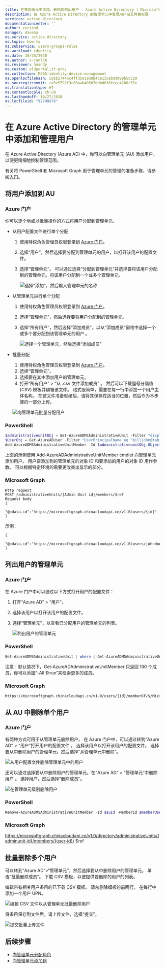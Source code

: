 ```yaml
---
title: 在管理单元中添加、删除和列出用户 - Azure Active Directory | Microsoft Docs
description: 在 Azure Active Directory 的管理单元中管理用户及其角色权限
services: active-directory
documentationcenter: ''
author: curtand
manager: daveba
ms.service: active-directory
ms.topic: how-to
ms.subservice: users-groups-roles
ms.workload: identity
ms.date: 10/26/2020
ms.author: v-junlch
ms.reviewer: anandy
ms.custom: oldportal;it-pro;
ms.collection: M365-identity-device-management
ms.openlocfilehash: 56bb27445c4ff35039d8b4ce135eb03099b5d329
ms.sourcegitcommit: ca5e5792f3c60aab406b7ddbd6f6fccc4280c57e
ms.translationtype: HT
ms.contentlocale: zh-CN
ms.lasthandoff: 10/27/2020
ms.locfileid: "92749878"
---
```

# <a name="add-and-manage-users-in-an-administrative-unit-in-azure-active-directory"></a>在 Azure Active Directory 的管理单元中添加和管理用户

在 Azure Active Directory (Azure AD) 中，你可以向管理单元 (AU) 添加用户，以便更精细地控制管理范围。

有关将 PowerShell 和 Microsoft Graph 用于管理单元的管理的准备步骤，请参阅[入门](roles-admin-units-manage.md#get-started)。

## <a name="add-users-to-an-au"></a>将用户添加到 AU

### <a name="azure-portal"></a>Azure 门户

你可以逐个地或以批量操作的方式将用户分配到管理单元。

- 从用户配置文件进行单个分配

   1. 使用特权角色管理员权限登录到 [Azure 门户](https://portal.azure.cn)。
   1. 选择“用户”，然后选择要分配到管理单元的用户，以打开该用户的配置文件。
   1. 选择“管理单元”。 可以通过选择“分配到管理单元”并选择要将该用户分配到的管理单元，将该用户分配到一个或多个管理单元。

       ![选择“添加”，然后输入管理单元的名称](./media/roles-admin-units-add-manage-users/assign-users-individually.png)

- 从管理单元进行单个分配

   1. 使用特权角色管理员权限登录到 [Azure 门户](https://portal.azure.cn)。
   1. 选择“管理单元”，然后选择要将用户分配到的管理单元。
   1. 选择“所有用户”，然后选择“添加成员”，以从“添加成员”窗格中选择一个或多个要分配到该管理单元的用户  。

        ![选择一个管理单元，然后选择“添加成员”](./media/roles-admin-units-add-manage-users/assign-to-admin-unit.png)

- 批量分配

   1. 使用特权角色管理员权限登录到 [Azure 门户](https://portal.azure.cn)。
   1. 选择“管理单元”。
   1. 选择要在其中添加用户的管理单元。
   1. 打开“所有用户” > “从 .csv 文件添加成员” 。 然后可以下载逗号分隔值 (CSV) 模板并编辑该文件。 格式很简单，需要在每一行中添加一个用户主体名称。 在该文件准备就绪后，请将其保存在适当的位置，然后作为本步骤的一部分上传。

    ![向管理单元批量分配用户](./media/roles-admin-units-add-manage-users/bulk-assign-to-admin-unit.png)

### <a name="powershell"></a>PowerShell

```powershell
$administrativeunitObj = Get-AzureADMSAdministrativeUnit -Filter "displayname eq 'Test administrative unit 2'"
$UserObj = Get-AzureADUser -Filter "UserPrincipalName eq 'billjohn@fabidentity.partner.onmschina.cn'"
Add-AzureADMSAdministrativeUnitMember -Id $administrativeunitObj.ObjectId -RefObjectId $UserObj.ObjectId
```

上面的示例使用 Add-AzureADAdministrativeUnitMember cmdlet 向管理单元添加用户。 用户要添加到的管理单元的对象 ID 和要添加的用户的对象 ID 用作参数。 可以根据特定环境的需要更改突出显示的部分。

### <a name="microsoft-graph"></a>Microsoft Graph

```http
Http request
POST /administrativeUnits/{Admin Unit id}/members/$ref
Request body
{
  "@odata.id":"https://microsoftgraph.chinacloudapi.cn/v1.0/users/{id}"
}
```

示例：

```http
{
  "@odata.id":"https://microsoftgraph.chinacloudapi.cn/v1.0/users/johndoe@fabidentity.com"
}
```

## <a name="list-administrative-units-for-a-user"></a>列出用户的管理单元

### <a name="azure-portal"></a>Azure 门户

在 Azure 门户中可以通过以下方式打开用户的配置文件：

1. 打开“Azure AD” > “用户”。

1. 选择该用户以打开该用户的配置文件。

1. 选择“管理单元”，以查看已分配用户的管理单元的列表。

   ![列出用户的管理单元](./media/roles-admin-units-add-manage-users/list-user-admin-units.png)

### <a name="powershell"></a>PowerShell

```powershell
Get-AzureADMSAdministrativeUnit | where { Get-AzureADMSAdministrativeUnitMember -Id $_.ObjectId | where {$_.RefObjectId -eq $userObjId} }
```
注意：默认情况下，Get-AzureADAdministrativeUnitMember 只返回 100 个成员，你可以添加“-All $true”来检索更多的成员。

### <a name="microsoft-graph"></a>Microsoft Graph

```http
https://microsoftgraph.chinacloudapi.cn/v1.0/users/{id}/memberOf/$/Microsoft.Graph.AdministrativeUnit
```

## <a name="remove-a-single-user-from-an-au"></a>从 AU 中删除单个用户

### <a name="azure-portal"></a>Azure 门户

有两种方式可用于从管理单元删除用户。 在 Azure 门户中，可以通过转到“Azure AD” > “用户”打开用户的配置文件 。 选择该用户以打开该用户的配置文件。 选择要从中删除用户的管理单元，然后选择“从管理单元中删除”。

![从用户配置文件删除管理单元中的用户](./media/roles-admin-units-add-manage-users/user-remove-admin-units.png)

还可以通过选择要从中删除用户的管理单元，在“Azure AD” > “管理单元”中删除用户 。 选择用户，然后选择“删除成员”。
  
![在管理单元级别删除用户](./media/roles-admin-units-add-manage-users/admin-units-remove-user.png)

### <a name="powershell"></a>PowerShell

```powershell
Remove-AzureADMSAdministrativeUnitMember -Id $auId -MemberId $memberUserObjId
```

### <a name="microsoft-graph"></a>Microsoft Graph

   https://microsoftgraph.chinacloudapi.cn/v1.0/directory/administrativeUnits/{adminunit-id}/members/{user-id}/ $ref

## <a name="bulk-remove-more-than-one-user"></a>批量删除多个用户

可以转到“Azure AD”>“管理单元”，然后选择要从中删除用户的管理单元。 单击“批量删除成员”。 下载 CSV 模板，以便提供要删除的用户的列表。

编辑带有相关用户条目的已下载 CSV 模板。 请勿删除模板的前两行。 在每行中添加一个用户 UPN。

![编辑 CSV 文件以从管理单元批量删除用户](./media/roles-admin-units-add-manage-users/bulk-user-entries.png)

将条目保存到文件后，请上传文件，选择“提交”。

![提交批量上传文件](./media/roles-admin-units-add-manage-users/bulk-user-remove.png)

## <a name="next-steps"></a>后续步骤

- [向管理单元分配角色](roles-admin-units-assign-roles.md)
- [向管理单元添加组](roles-admin-units-add-manage-groups.md)

